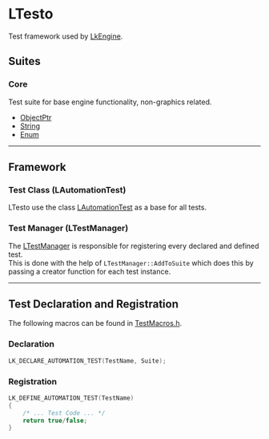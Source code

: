 # LTesto

Test framework used by [LkEngine](https://github.com/lukkelele/LkEngine/tree/main).  

## Suites

### Core
Test suite for base engine functionality, non-graphics related.

* [ObjectPtr](https://github.com/lukkelele/LkEngine/blob/main/LkEngine/Test/Suite/Core/ObjectPtrTests.cpp)
* [String](https://github.com/lukkelele/LkEngine/blob/main/LkEngine/Test/Suite/Core/StringTests.cpp)
* [Enum](https://github.com/lukkelele/LkEngine/blob/main/LkEngine/Test/Suite/Core/EnumTests.cpp)

---

## Framework

### Test Class (LAutomationTest)
LTesto use the class [LAutomationTest](./Source/LTesto/Core/AutomationTest.h) as a base for all tests.

### Test Manager (LTestManager)
The [LTestManager](./Source/LTesto/Runtime/TestManager.h) is responsible for registering every declared and defined test.  
This is done with the help of `LTestManager::AddToSuite` which does this by passing a creator function for each test instance.

---

## Test Declaration and Registration

The following macros can be found in [TestMacros.h](./Source/LTesto/Core/TestMacros.h).

### Declaration
```cpp
LK_DECLARE_AUTOMATION_TEST(TestName, Suite);
```

### Registration

```cpp
LK_DEFINE_AUTOMATION_TEST(TestName)
{
	/* ... Test Code ... */
	return true/false;
}
```

